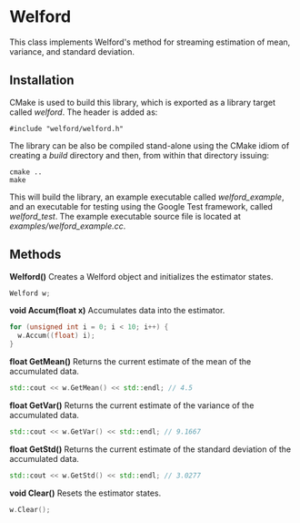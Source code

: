 # Welford
This class implements Welford's method for streaming estimation of mean, variance, and standard deviation. 

## Installation
CMake is used to build this library, which is exported as a library target called *welford*. The header is added as:

```
#include "welford/welford.h"
```

The library can be also be compiled stand-alone using the CMake idiom of creating a *build* directory and then, from within that directory issuing:

```
cmake ..
make
```

This will build the library, an example executable called *welford_example*, and an executable for testing using the Google Test framework, called *welford_test*. The example executable source file is located at *examples/welford_example.cc*.

## Methods

**Welford()** Creates a Welford object and initializes the estimator states.

```C++
Welford w;
```

**void Accum(float x)** Accumulates data into the estimator.

```C++
for (unsigned int i = 0; i < 10; i++) {
  w.Accum((float) i);
}
```

**float GetMean()** Returns the current estimate of the mean of the accumulated data.

```C++
std::cout << w.GetMean() << std::endl; // 4.5
```

**float GetVar()** Returns the current estimate of the variance of the accumulated data.

```C++
std::cout << w.GetVar() << std::endl; // 9.1667
```

**float GetStd()** Returns the current estimate of the standard deviation of the accumulated data.

```C++
std::cout << w.GetStd() << std::endl; // 3.0277
```

**void Clear()** Resets the estimator states.

```C++
w.Clear();
```
